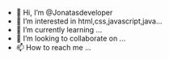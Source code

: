 - 👋 Hi, I’m @Jonatasdeveloper
- 👀 I’m interested in html,css,javascript,java...
- 🌱 I’m currently learning ...
- 💞️ I’m looking to collaborate on ...
- 📫 How to reach me ...

<!---
Jonatasdeveloper/Jonatasdeveloper is a ✨ special ✨ repository because its `README.md` (this file) appears on your GitHub profile.
You can click the Preview link to take a look at your changes.
--->
